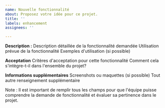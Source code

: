 ```yaml
---
name: Nouvelle fonctionnalité
about: Proposez votre idée pour ce projet.
title: ''
labels: enhancement
assignees: ''

---
```


**Description :**
Description détaillée de la fonctionnalité demandée
Utilisation prévue de la fonctionnalité
Exemples d'utilisation (si possible)

**Acceptation**
Critères d'acceptation pour cette fonctionnalité
Comment cela s'intègre-t-il dans l'ensemble du projet?

**Informations supplémentaires**
Screenshots ou maquettes (si possible)
Tout autre renseignement supplémentaire

Note : Il est important de remplir tous les champs pour que l'équipe puisse comprendre la demande de fonctionnalité et évaluer sa pertinence dans le projet.
